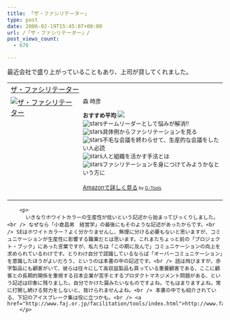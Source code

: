 ```yaml
---
title: 「ザ・ファシリテーター」
type: post
date: 2006-02-19T15:45:07+00:00
url: /「ザ・ファシリテーター」/
post_views_count:
  - 676

---
```

最近会社で盛り上がっていることもあり、上司が貸してくれました。

<table  border="0" cellpadding="5">
  <tr>
    <td colspan="2">
      <a href="http://www.amazon.co.jp/exec/obidos/ASIN/4478360715/konnokiyotaka-22/ref=nosim/" target="_blank">ザ・ファシリテーター</a>
    </td>
  </tr>
  
  <tr>
    <td valign="top">
      <a href="http://www.amazon.co.jp/exec/obidos/ASIN/4478360715/konnokiyotaka-22/ref=nosim/" target="_blank"><img src="https://i2.wp.com/ec1.images-amazon.com/images/P/4478360715.09._SCMZZZZZZZ_.jpg" border="0" alt="ザ・ファシリテーター" data-recalc-dims="1" /></a>
    </td>
    <td valign="top">
      <font size="-1">森 時彦 </p>
      <p>
        <strong>おすすめ平均</strong> <img src="https://i2.wp.com/g-images.amazon.com/images/G/01/detail/stars-4-5.gif" data-recalc-dims="1" /><br /><img src="https://i1.wp.com/g-images.amazon.com/images/G/01/detail/stars-5-0.gif" alt="stars" data-recalc-dims="1" />チームリーダーとして悩みが解消!!<br /><img src="https://i2.wp.com/g-images.amazon.com/images/G/01/detail/stars-4-0.gif" alt="stars" data-recalc-dims="1" />具体例からファシリテーションを見る<br /><img src="https://i1.wp.com/g-images.amazon.com/images/G/01/detail/stars-5-0.gif" alt="stars" data-recalc-dims="1" />不毛な会議を終わらせて、生産的な会議をしたい人必読<br /><img src="https://i1.wp.com/g-images.amazon.com/images/G/01/detail/stars-5-0.gif" alt="stars" data-recalc-dims="1" />人と組織を活かす手法とは<br /><img src="https://i0.wp.com/g-images.amazon.com/images/G/01/detail/stars-3-0.gif" alt="stars" data-recalc-dims="1" />ファシリテーションを身につけてみようかなという方に
      </p>
      <p>
        <a href="http://www.amazon.co.jp/exec/obidos/ASIN/4478360715/konnokiyotaka-22/ref=nosim/" target="_blank">Amazonで詳しく見る</a></font><font size="-2"> by <a href="http://www.goodpic.com/mt/aws/index.html" >G-Tools</a></font></td> </tr> </table> 
        
        <p>
          いきなりホワイトカラーの生産性が低いという記述から始まってびっくりしました。<br /> なぜなら「小倉昌男　経営学」の最後にもそのような記述があったからです。<br /> SEはホワイトカラー？よく分かりませんし、無理に分ける必要もないと思いますが、コミュニケーションが生産性に影響する職業だとは思います。これまたちょっと前の「プロジェクト・ブック」にあった言葉ですが、私たちは「この期に及んで」コミュニケーションの向上を求められているわけです。とりわけ自分で認識しているならば「オーバーコミュニケーション」を意識したほうがよいだろう、というのは本書の中の記述です。<br /> 話は飛びますが、赤字製品にも顧客がいて、彼らは往々にして高収益製品も買っている重要顧客である、ここに顧客との長期的関係を重視する日本企業が苦手とするプロダクトマネジメント問題がある、という記述は印象に残りました。自分でかけた罠みたいなものですよね。でもはまりますよね。常に打開し続ける努力をしないと、抜けられませんよね。<br /> 本書の中でも紹介されている、下記のアイスブレーク集は役に立つかも。<br /> <a href="http://www.faj.or.jp/facilitation/tools/index.html">http://www.faj.or.jp/facilitation/tools/index.html</a>
        </p>